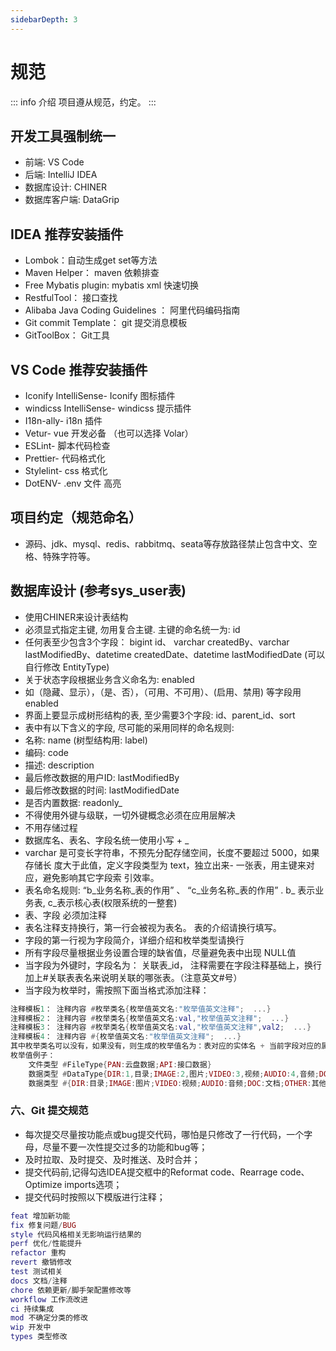 ```yaml
---
sidebarDepth: 3
---
```


# 规范

::: info 介绍
项目遵从规范，约定。
:::

## 开发工具强制统一
- 前端: VS Code
- 后端: IntelliJ IDEA
- 数据库设计: CHINER
- 数据库客户端: DataGrip

## IDEA 推荐安装插件
- Lombok：自动生成get set等方法
- Maven Helper： maven 依赖排查
- Free Mybatis plugin: mybatis xml 快速切换
- RestfulTool： 接口查找
- Alibaba Java Coding Guidelines ： 阿里代码编码指南
- Git commit Template： git 提交消息模板
- GitToolBox： Git工具

## VS Code 推荐安装插件
- Iconify IntelliSense- Iconify 图标插件
- windicss IntelliSense- windicss 提示插件
- I18n-ally- i18n 插件
- Vetur- vue 开发必备 （也可以选择 Volar）
- ESLint- 脚本代码检查
- Prettier- 代码格式化
- Stylelint- css 格式化
- DotENV- .env 文件 高亮

## 项目约定（规范命名）
- 源码、jdk、mysql、redis、rabbitmq、seata等存放路径禁止包含中文、空格、特殊字符等。

## 数据库设计 (参考sys_user表)
- 使用CHINER来设计表结构
- 必须显式指定主键, 勿用复合主键. 主键的命名统一为: id
- 任何表至少包含3个字段： bigint id、 varchar createdBy、varchar lastModifiedBy、datetime createdDate、datetime lastModifiedDate (可以自行修改 EntityType)
- 关于状态字段根据业务含义命名为: enabled
- 如（隐藏、显示），（是、否），（可用、不可用）、(启用、禁用) 等字段用 enabled
- 界面上要显示成树形结构的表, 至少需要3个字段: id、parent_id、sort
- 表中有以下含义的字段, 尽可能的采用同样的命名规则:
- 名称: name (树型结构用: label)
- 编码: code
- 描述: description
- 最后修改数据的用户ID: lastModifiedBy
- 最后修改数据的时间: lastModifiedDate
- 是否内置数据: readonly_
- 不得使用外键与级联，一切外键概念必须在应用层解决
- 不用存储过程
- 数据库名、表名、字段名统一使用小写 + _
- varchar 是可变长字符串，不预先分配存储空间，长度不要超过 5000，如果存储长 度大于此值，定义字段类型为 text，独立出来- 一张表，用主键来对应，避免影响其它字段索 引效率。
- 表名命名规则: “b_业务名称_表的作用” 、 “c_业务名称_表的作用” . b_ 表示业务表, c_表示核心表(权限系统的一整套)
- 表、字段 必须加注释
- 表名注释支持换行，第一行会被视为表名。 表的介绍请换行填写。
- 字段的第一行视为字段简介，详细介绍和枚举类型请换行
- 所有字段尽量根据业务设置合理的缺省值，尽量避免表中出现 NULL值
- 当字段为外键时，字段名为： 关联表_id， 注释需要在字段注释基础上，换行加上#关联表表名来说明关联的哪张表。（注意英文#号）
- 当字段为枚举时，需按照下面当格式添加注释：

```lua
注释模板1： 注释内容 #枚举类名{枚举值英文名:"枚举值英文注释";  ...}
注释模板2： 注释内容 #枚举类名{枚举值英文名:val,"枚举值英文注释";  ...}
注释模板3： 注释内容 #枚举类名{枚举值英文名:val,"枚举值英文注释",val2;  ...}
注释模板4： 注释内容 #{枚举值英文名:"枚举值英文注释";  ...}
其中枚举类名可以没有，如果没有，则生成的枚举值名为：表对应的实体名 + 当前字段对应的属性名(首字母大写) + Enum 
枚举值例子：
    文件类型 #FileType{PAN:云盘数据;API:接口数据}
    数据类型 #DataType{DIR:1,目录;IMAGE:2,图片;VIDEO:3,视频;AUDIO:4,音频;DOC:5,文档;OTHER:6,其他}
    数据类型 #{DIR:目录;IMAGE:图片;VIDEO:视频;AUDIO:音频;DOC:文档;OTHER:其他}
```

### 六、Git 提交规范
- 每次提交尽量按功能点或bug提交代码，哪怕是只修改了一行代码，一个字母，尽量不要一次性提交过多的功能和bug等；
- 及时拉取、及时提交、及时推送、及时合并；
- 提交代码前,记得勾选IDEA提交框中的Reformat code、Rearrage code、Optimize imports选项；
- 提交代码时按照以下模版进行注释；

```lua
feat 增加新功能
fix 修复问题/BUG
style 代码风格相关无影响运行结果的
perf 优化/性能提升
refactor 重构
revert 撤销修改
test 测试相关
docs 文档/注释
chore 依赖更新/脚手架配置修改等
workflow 工作流改进
ci 持续集成
mod 不确定分类的修改
wip 开发中
types 类型修改
```